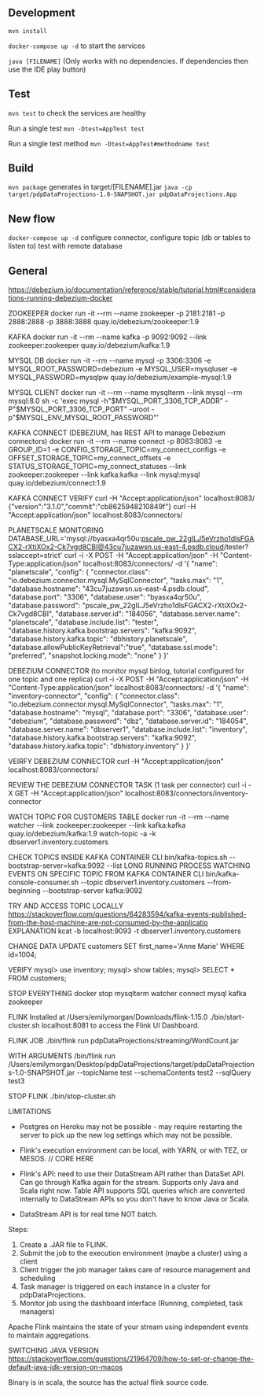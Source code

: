## Development

`mvn install`

`docker-compose up -d` to start the services

`java [FILENAME]` (Only works with no dependencies. If dependencies then use the IDE play button)

## Test

`mvn test` to check the services are healthy

Run a single test
`mvn -Dtest=AppTest test`

Run a single test method
`mvn -Dtest=AppTest#methodname test`

## Build

`mvn package` generates in target/[FILENAME].jar
`java -cp target/pdpDataProjections-1.0-SNAPSHOT.jar pdpDataProjections.App`

## New flow

`docker-compose up -d`
configure connector, configure topic (db or tables to listen to)
test with remote database

## General

https://debezium.io/documentation/reference/stable/tutorial.html#considerations-running-debezium-docker

ZOOKEEPER
docker run -it --rm --name zookeeper -p 2181:2181 -p 2888:2888 -p 3888:3888 quay.io/debezium/zookeeper:1.9

KAFKA
docker run -it --rm --name kafka -p 9092:9092 --link zookeeper:zookeeper quay.io/debezium/kafka:1.9

MYSQL DB
docker run -it --rm --name mysql -p 3306:3306 -e MYSQL_ROOT_PASSWORD=debezium -e MYSQL_USER=mysqluser -e MYSQL_PASSWORD=mysqlpw quay.io/debezium/example-mysql:1.9

MYSQL CLIENT
docker run -it --rm --name mysqlterm --link mysql --rm mysql:8.0 sh -c 'exec mysql -h"$MYSQL_PORT_3306_TCP_ADDR" -P"$MYSQL_PORT_3306_TCP_PORT" -uroot -p"$MYSQL_ENV_MYSQL_ROOT_PASSWORD"'

KAFKA CONNECT (DEBEZIUM, has REST API to manage Debezium connectors)
docker run -it --rm --name connect -p 8083:8083 -e GROUP_ID=1 -e CONFIG_STORAGE_TOPIC=my_connect_configs -e OFFSET_STORAGE_TOPIC=my_connect_offsets -e STATUS_STORAGE_TOPIC=my_connect_statuses --link zookeeper:zookeeper --link kafka:kafka --link mysql:mysql quay.io/debezium/connect:1.9

KAFKA CONNECT VERIFY
curl -H "Accept:application/json" localhost:8083/
{"version":"3.1.0","commit":"cb8625948210849f"}
curl -H "Accept:application/json" localhost:8083/connectors/

PLANETSCALE MONITORING
DATABASE_URL='mysql://byasxa4qr50u:pscale_pw_22gILJ5eVrzho1dlsFGACX2-rXtiXOx2-Ck7vgd8CBI@43cu7juzawsn.us-east-4.psdb.cloud/tester?sslaccept=strict'
curl -i -X POST -H "Accept:application/json" -H "Content-Type:application/json" localhost:8083/connectors/ -d '{ "name": "planetscale", "config": { "connector.class": "io.debezium.connector.mysql.MySqlConnector", "tasks.max": "1", "database.hostname": "43cu7juzawsn.us-east-4.psdb.cloud", "database.port": "3306", "database.user": "byasxa4qr50u", "database.password": "pscale_pw_22gILJ5eVrzho1dlsFGACX2-rXtiXOx2-Ck7vgd8CBI", "database.server.id": "184056", "database.server.name": "planetscale", "database.include.list": "tester", "database.history.kafka.bootstrap.servers": "kafka:9092", "database.history.kafka.topic": "dbhistory.planetscale", "database.allowPublicKeyRetrieval":"true", "database.ssl.mode": "preferred", "snapshot.locking.mode": "none" } }'

DEBEZIUM CONNECTOR (to monitor mysql binlog, tutorial configured for one topic and one replica)
curl -i -X POST -H "Accept:application/json" -H "Content-Type:application/json" localhost:8083/connectors/ -d '{ "name": "inventory-connector", "config": { "connector.class": "io.debezium.connector.mysql.MySqlConnector", "tasks.max": "1", "database.hostname": "mysql", "database.port": "3306", "database.user": "debezium", "database.password": "dbz", "database.server.id": "184054", "database.server.name": "dbserver1", "database.include.list": "inventory", "database.history.kafka.bootstrap.servers": "kafka:9092", "database.history.kafka.topic": "dbhistory.inventory" } }'

VEIRFY DEBEZIUM CONNECTOR
curl -H "Accept:application/json" localhost:8083/connectors/

REVIEW THE DEBEZIUM CONNECTOR TASK (1 task per connector)
curl -i -X GET -H "Accept:application/json" localhost:8083/connectors/inventory-connector

WATCH TOPIC FOR CUSTOMERS TABLE
docker run -it --rm --name watcher --link zookeeper:zookeeper --link kafka:kafka quay.io/debezium/kafka:1.9 watch-topic -a -k dbserver1.inventory.customers

CHECK TOPICS INSIDE KAFKA CONTAINER CLI
bin/kafka-topics.sh --bootstrap-server=kafka:9092 --list
LONG RUNNING PROCESS WATCHING EVENTS ON SPECIFIC TOPIC FROM KAFKA CONTAINER CLI
bin/kafka-console-consumer.sh --topic dbserver1.inventory.customers --from-beginning --bootstrap-server kafka:9092

TRY AND ACCESS TOPIC LOCALLY
https://stackoverflow.com/questions/64283594/kafka-events-published-from-the-host-machine-are-not-consumed-by-the-applicatio EXPLANATION
kcat -b localhost:9093 -t dbserver1.inventory.customers

CHANGE DATA
UPDATE customers SET first_name='Anne Marie' WHERE id=1004;

VERIFY
mysql> use inventory;
mysql> show tables;
mysql> SELECT \* FROM customers;

STOP EVERYTHING
docker stop mysqlterm watcher connect mysql kafka zookeeper

FLINK
Installed at /Users/emilymorgan/Downloads/flink-1.15.0
./bin/start-cluster.sh
localhost:8081 to access the Flink UI Dashboard.

FLINK JOB
./bin/flink run pdpDataProjections/streaming/WordCount.jar

WITH ARGUMENTS
/bin/flink run /Users/emilymorgan/Desktop/pdpDataProjections/target/pdpDataProjections-1.0-SNAPSHOT.jar --topicName test --schemaContents test2 --sqlQuery test3

STOP FLINK
./bin/stop-cluster.sh

LIMITATIONS

- Postgres on Heroku may not be possible - may require restarting the server to pick up the new log settings which may not be possible.

- Flink's execution environment can be local, with YARN, or with TEZ, or MESOS.
  // CORE HERE
- Flink's API: need to use their DataStream API rather than DataSet API. Can go through Kafka again for the stream. Supports only Java and Scala right now. Table API supports SQL queries which are converted internally to DataStream APIs so you don't have to know Java or Scala.
- DataStream API is for real time NOT batch.

Steps:

1. Create a .JAR file to FLINK.
2. Submit the job to the execution environment (maybe a cluster) using a client
3. Client trigger the job manager takes care of resource management and scheduling
4. Task manager is triggered on each instance in a cluster for pdpDataProjections.
5. Monitor job using the dashboard interface (Running, completed, task managers)

Apache Flink maintains the state of your stream using independent events to maintain aggregations.

SWITCHING JAVA VERSION
https://stackoverflow.com/questions/21964709/how-to-set-or-change-the-default-java-jdk-version-on-macos

Binary is in scala, the source has the actual flink source code.
